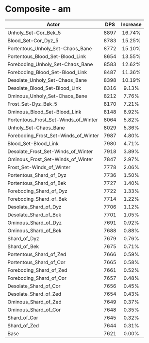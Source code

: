 # Composite - am
| Actor | DPS | Increase |
|---|:---:|:---:|
|Unholy_Set-Cor_Bek_5|8897|16.74%|
|Blood_Set-Cor_Dyz_5|8783|15.25%|
|Portentous_Unholy_Set-Chaos_Bane|8772|15.10%|
|Portentous_Blood_Set-Blood_Link|8654|13.55%|
|Foreboding_Unholy_Set-Chaos_Bane|8583|12.62%|
|Foreboding_Blood_Set-Blood_Link|8487|11.36%|
|Desolate_Unholy_Set-Chaos_Bane|8398|10.19%|
|Desolate_Blood_Set-Blood_Link|8316|9.13%|
|Ominous_Unholy_Set-Chaos_Bane|8212|7.76%|
|Frost_Set-Dyz_Bek_5|8170|7.21%|
|Ominous_Blood_Set-Blood_Link|8148|6.92%|
|Portentous_Frost_Set-Winds_of_Winter|8064|5.82%|
|Unholy_Set-Chaos_Bane|8029|5.36%|
|Foreboding_Frost_Set-Winds_of_Winter|7987|4.80%|
|Blood_Set-Blood_Link|7980|4.71%|
|Desolate_Frost_Set-Winds_of_Winter|7918|3.89%|
|Ominous_Frost_Set-Winds_of_Winter|7847|2.97%|
|Frost_Set-Winds_of_Winter|7778|2.06%|
|Portentous_Shard_of_Dyz|7736|1.50%|
|Portentous_Shard_of_Bek|7727|1.40%|
|Foreboding_Shard_of_Dyz|7722|1.33%|
|Foreboding_Shard_of_Bek|7714|1.22%|
|Desolate_Shard_of_Dyz|7706|1.12%|
|Desolate_Shard_of_Bek|7701|1.05%|
|Ominous_Shard_of_Dyz|7691|0.92%|
|Ominous_Shard_of_Bek|7688|0.88%|
|Shard_of_Dyz|7679|0.76%|
|Shard_of_Bek|7675|0.71%|
|Portentous_Shard_of_Zed|7666|0.59%|
|Portentous_Shard_of_Cor|7665|0.58%|
|Foreboding_Shard_of_Zed|7661|0.52%|
|Foreboding_Shard_of_Cor|7657|0.48%|
|Desolate_Shard_of_Cor|7656|0.45%|
|Desolate_Shard_of_Zed|7654|0.43%|
|Ominous_Shard_of_Zed|7649|0.37%|
|Ominous_Shard_of_Cor|7648|0.35%|
|Shard_of_Cor|7645|0.32%|
|Shard_of_Zed|7644|0.31%|
|Base|7621|0.00%|

